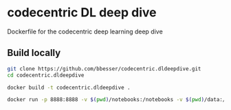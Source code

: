 # codecentric DL deep dive
Dockerfile for the codecentric deep learning deep dive

## Build locally

```bash
git clone https://github.com/bbesser/codecentric.dldeepdive.git
cd codecentric.dldeepdive

docker build -t codecentric.dldeepdive .

docker run -p 8888:8888 -v $(pwd)/notebooks:/notebooks -v $(pwd)/data:/data codecentric.dldeepdive
```
